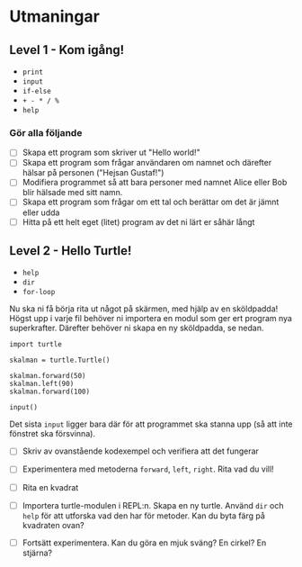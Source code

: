 # Utmaningar
## Level 1 - Kom igång!
* `print`
* `input`
* `if-else`
* `+ - * / %`
* `help` 

### Gör alla följande
- [ ] Skapa ett program som skriver ut "Hello world!"
- [ ] Skapa ett program som frågar användaren om namnet och därefter hälsar på personen ("Hejsan Gustaf!")
- [ ] Modifiera programmet så att bara personer med namnet Alice eller Bob blir hälsade med sitt namn.
- [ ] Skapa ett program som frågar om ett tal och berättar om det är jämnt eller udda
- [ ] Hitta på ett helt eget (litet) program av det ni lärt er såhär långt

## Level 2 - Hello Turtle!
* `help`
* `dir`
* `for-loop`

Nu ska ni få börja rita ut något på skärmen, med hjälp av en sköldpadda! Högst upp i varje fil behöver ni importera en modul som ger ert program nya superkrafter. Därefter behöver ni skapa en ny sköldpadda, se nedan.
```
import turtle

skalman = turtle.Turtle()

skalman.forward(50)
skalman.left(90)
skalman.forward(100)

input()
``` 
Det sista `input` ligger bara där för att programmet ska stanna upp (så att inte fönstret ska försvinna).

- [ ] Skriv av ovanstående kodexempel och verifiera att det fungerar
- [ ] Experimentera med metoderna `forward`, `left`, `right`. Rita vad du vill!
- [ ] Rita en kvadrat
- [ ] Importera turtle-modulen i REPL:n. Skapa en ny turtle. Använd `dir` och `help` för att utforska vad den har för metoder. Kan du byta färg på kvadraten ovan?
- [ ] Fortsätt experimentera. Kan du göra en mjuk sväng? En cirkel? En stjärna?


